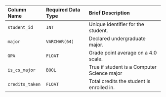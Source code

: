 
| Column Name   | Required Data Type | Brief Description                           |
| :---          | :---              | :---                                        |
| `student_id`  | `INT`             | Unique identifier for the student.          |
| `major`       | `VARCHAR(64)`     | Declared undergraduate major.               |
| `GPA`         | `FLOAT`           | Grade point average on a 4.0 scale.         |
| `is_cs_major` | `BOOL`            | True if student is a Computer Science major |
| `credits_taken` | `FLOAT`         | Total credits the student is enrolled in.   |

